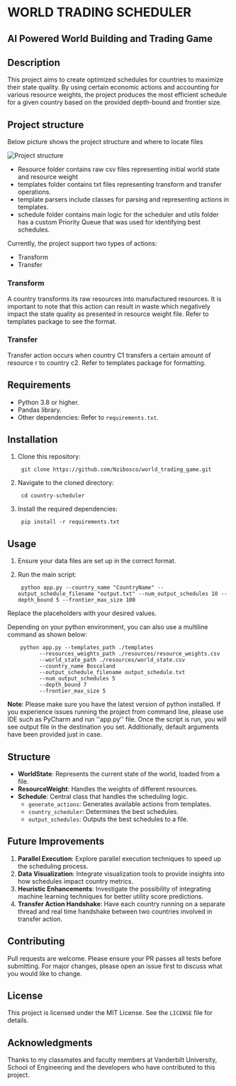 # WORLD TRADING SCHEDULER
## AI Powered World Building and Trading Game 


## Description
This project aims to create optimized schedules for countries to maximize their state quality. By using certain economic actions and accounting for various resource weights, the project produces the most efficient schedule for a given country based on the provided depth-bound and frontier size.

## Project structure 

Below picture shows the project structure and where to locate files

![Project structure](https://user-images.githubusercontent.com/46146669/258677768-402407bf-7da8-400d-a0ff-d4632891a086.png)

* Resource folder contains raw csv files representing initial world state and resource weight 
* templates folder contains txt files representing transform and transfer operations. 
* template parsers include classes for parsing and representing actions in templates.
* schedule folder contains main logic for the scheduler and utils folder has a custom Priority Queue that was used for identifying best schedules.

Currently, the project support two types of actions:
- Transform 
- Transfer

### Transform 
A country transforms its raw resources into manufactured resources. It is important to note that this action can result in waste which negatively impact the state quality as presented in resource weight file. 
Refer to templates package to see the format.

### Transfer
Transfer action occurs when country C1 transfers a certain amount of resource r to country c2.
Refer to templates package for formatting.

## Requirements

- Python 3.8 or higher.
- Pandas library.
- Other dependencies: Refer to `requirements.txt`.

## Installation

1. Clone this repository:

        git clone https://github.com/Nzibosco/world_trading_game.git
2. Navigate to the cloned directory: 
        
        cd country-scheduler

3. Install the required dependencies:

        pip install -r requirements.txt 


## Usage

1. Ensure your data files are set up in the correct format.
2. Run the main script:

        python app.py --country_name "CountryName" --output_schedule_filename "output.txt" --num_output_schedules 10 --depth_bound 5 --frontier_max_size 100 

Replace the placeholders with your desired values. 

Depending on your python environment, you can also use a multiline command as shown below: 

        python app.py --templates_path ./templates
              --resources_weights_path ./resources/resource_weights.csv
              --world_state_path ./resources/world_state.csv
              --country_name Boscoland
              --output_schedule_filename output_schedule.txt
              --num_output_schedules 5
              --depth_bound 7
              --frontier_max_size 5 

**Note**: Please make sure you have the latest version of python installed. If you experience issues running the project from command line, please use IDE such as PyCharm and run ''app.py'' file. 
Once the script is run, you will see output file in the destination you set. 
Additionally, default arguments have been provided just in case. 

## Structure

- **WorldState**: Represents the current state of the world, loaded from a file.
- **ResourceWeight**: Handles the weights of different resources.
- **Schedule**: Central class that handles the scheduling logic.
  - `generate_actions`: Generates available actions from templates.
  - `country_scheduler`: Determines the best schedules.
  - `output_schedules`: Outputs the best schedules to a file.

## Future Improvements

1. **Parallel Execution**: Explore parallel execution techniques to speed up the scheduling process.
2. **Data Visualization**: Integrate visualization tools to provide insights into how schedules impact country metrics.
3. **Heuristic Enhancements**: Investigate the possibility of integrating machine learning techniques for better utility score predictions.
4. **Transfer Action Handshake**: Have each country running on a separate thread and real time handshake between two countries involved in transfer action.

## Contributing

Pull requests are welcome. Please ensure your PR passes all tests before submitting. For major changes, please open an issue first to discuss what you would like to change.

## License

This project is licensed under the MIT License. See the `LICENSE` file for details.

## Acknowledgments

Thanks to my classmates and faculty members at Vanderbilt University, School of Engineering and the developers who have contributed to this project.


